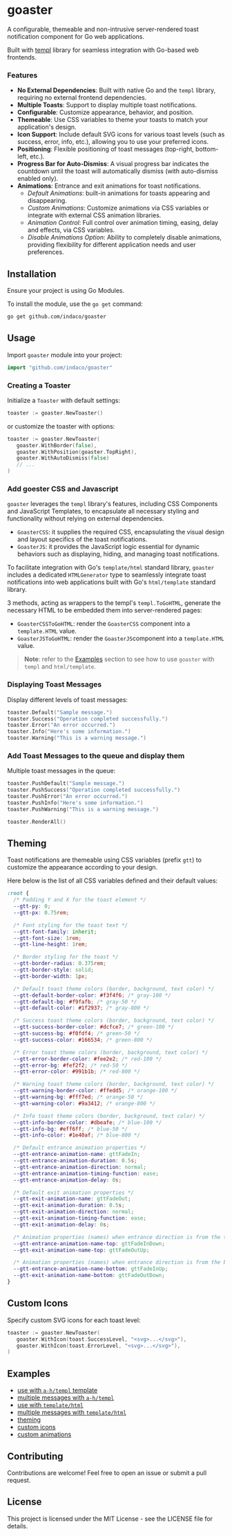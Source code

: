 # goaster

A configurable, themeable and non-intrusive server-rendered toast notification component for Go web applications.

Built with [templ](https://github.com/a-h/templ) library for seamless integration with Go-based web frontends.

### Features

- **No External Dependencies**: Built with native Go and the `templ` library, requiring no external frontend dependencies.
- **Multiple Toasts**: Support to display multiple toast notifications.
- **Configurable**: Customize appearance, behavior, and position.
- **Themeable**: Use CSS variables to theme your toasts to match your application's design.
- **Icon Support**: Include default SVG icons for various toast levels (such as success, error, info, etc.), allowing you to use your preferred icons.
- **Positioning**: Flexible positioning of toast messages (top-right, bottom-left, etc.).
- **Progress Bar for Auto-Dismiss**: A visual progress bar indicates the countdown until the toast will automatically dismiss (with auto-dismiss enabled only).
- **Animations**: Entrance and exit animations for toast notifications.
  - _Default Animations_: built-in animations for toasts appearing and disappearing.
  - _Custom Animations_: Customize animations via CSS variables or integrate with external CSS animation libraries.
  - _Animation Control_: Full control over animation timing, easing, delay and effects, via CSS variables.
  - _Disable Animations Option_: Ability to completely disable animations, providing flexibility for different application needs and user preferences.

## Installation

Ensure your project is using Go Modules.

To install the module, use the `go get` command:

```sh
go get github.com/indaco/goaster
```

## Usage

Import `goaster` module into your project:

```go
import "github.com/indaco/goaster"
```

### Creating a Toaster

Initialize a `Toaster` with default settings:

```go
toaster := goaster.NewToaster()
```

or customize the toaster with options:

```go
toaster := goaster.NewToaster(
   goaster.WithBorder(false), 
   goaster.WithPosition(goaster.TopRight), 
   goaster.WithAutoDismiss(false)
   // ...
)
```

### Add goester CSS and Javascript

`goaster` leverages the `templ` library's features, including CSS Components and JavaScript Templates, to encapsulate all necessary styling and functionality without relying on external dependencies.

- `GoasterCSS`: it supplies the required CSS, encapsulating the visual design and layout specifics of the toast notifications.
- `GoasterJS`: it provides the JavaScript logic essential for dynamic behaviors such as displaying, hiding, and managing toast notifications.

To facilitate integration with Go's `template/html` standard library, `goaster` includes a dedicated `HTMLGenerator` type to seamlessly integrate toast notifications into web applications built with Go's `html/template` standard library. 

3 methods, acting as wrappers to the templ's `templ.ToGoHTML`, generate the necessary HTML to be embedded them into server-rendered pages:

- `GoasterCSSToGoHTML`: render the `GoasterCSS` component into a `template.HTML` value.
- `GoasterJSToGoHTML`: render the `GoasterJS`component into a `template.HTML` value.

> **Note**: refer to the [Examples](#examples) section to see how to use `goaster` with `templ` and `html/template`.

### Displaying Toast Messages
 
Display different levels of toast messages:

```go
toaster.Default("Sample message.")
toaster.Success("Operation completed successfully.")
toaster.Error("An error occurred.")
toaster.Info("Here's some information.")
toaster.Warning("This is a warning message.")
```

### Add Toast Messages to the queue and display them

Multiple toast messages in the queue:

```go
toaster.PushDefault("Sample message.")
toaster.PushSuccess("Operation completed successfully.")
toaster.PushError("An error occurred.")
toaster.PushInfo("Here's some information.")
toaster.PushWarning("This is a warning message.")

toaster.RenderAll()
```

## Theming

Toast notifications are themeable using CSS variables (prefix `gtt`) to customize the appearance according to your design.

Here below is the list of all CSS variables defined and their default values:

```css
:root {
  /* Padding Y and X for the toast element */
  --gtt-py: 0;
  --gtt-px: 0.75rem;

  /* Font styling for the toast text */
  --gtt-font-family: inherit;
  --gtt-font-size: 1rem;
  --gtt-line-height: 1rem;

  /* Border styling for the toast */
  --gtt-border-radius: 0.375rem;
  --gtt-border-style: solid;
  --gtt-border-width: 1px;

  /* Default toast theme colors (border, background, text color) */
  --gtt-default-border-color: #f3f4f6; /* gray-100 */
  --gtt-default-bg: #f9fafb; /* gray-50 */
  --gtt-default-color: #1f2937; /* gray-800 */

  /* Success toast theme colors (border, background, text color) */
  --gtt-success-border-color: #dcfce7; /* green-100 */
  --gtt-success-bg: #f0fdf4; /* green-50 */
  --gtt-success-color: #166534; /* green-800 */

  /* Error toast theme colors (border, background, text color) */
  --gtt-error-border-color: #fee2e2; /* red-100 */
  --gtt-error-bg: #fef2f2; /* red-50 */
  --gtt-error-color: #991b1b; /* red-800 */

  /* Warning toast theme colors (border, background, text color) */
  --gtt-warning-border-color: #ffedd5; /* orange-100 */
  --gtt-warning-bg: #fff7ed; /* orange-50 */
  --gtt-warning-color: #9a3412; /* orange-800 */

  /* Info toast theme colors (border, background, text color) */
  --gtt-info-border-color: #dbeafe; /* blue-100 */
  --gtt-info-bg: #eff6ff; /* blue-50 */
  --gtt-info-color: #1e40af; /* blue-800 */

  /* Default entrance animation properties */
  --gtt-entrance-animation-name: gttFadeIn;
  --gtt-entrance-animation-duration: 0.5s;
  --gtt-entrance-animation-direction: normal;
  --gtt-entrance-animation-timing-function: ease;
  --gtt-entrance-animation-delay: 0s;

  /* Default exit animation properties */
  --gtt-exit-animation-name: gttFadeOut;
  --gtt-exit-animation-duration: 0.5s;
  --gtt-exit-animation-direction: normal;
  --gtt-exit-animation-timing-function: ease;
  --gtt-exit-animation-delay: 0s;

  /* Animation properties (names) when entrance direction is from the top */
  --gtt-entrance-animation-name-top: gttFadeInDown;
  --gtt-exit-animation-name-top: gttFadeOutUp;

  /* Animation properties (names) when entrance direction is from the bottom */
  --gtt-entrance-animation-name-bottom: gttFadeInUp;
  --gtt-exit-animation-name-bottom: gttFadeOutDown;
}
```

## Custom Icons

Specify custom SVG icons for each toast level:

```go
toaster := goaster.NewToaster(
   goaster.WithIcon(toast.SuccessLevel, "<svg>...</svg>"),
   goaster.WithIcon(toast.ErrorLevel, "<svg>...</svg>"),
)
```

## Examples

- [use with `a-h/templ` template](_examples/a-h-templ-single-toast)
- [multiple messages with `a-h/templ`](_examples/a-h-templ-multiple-toasts)
- [use with `template/html`](_examples/go-html-template-single-toast)
- [multiple  messages with `template/html`](_examples/go-html-template-multiple-toasts)
- [theming](_examples/theming)
- [custom icons](_examples/custom-icons)
- [custom animations](_examples/custom-animations)

## Contributing

Contributions are welcome! Feel free to open an issue or submit a pull request.

## License

This project is licensed under the MIT License - see the LICENSE file for details.
